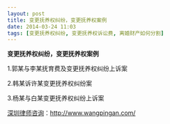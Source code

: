 ```yaml
---
layout: post
title: 变更抚养权纠纷，变更抚养权案例
date: 2014-03-24 11:03
tags: [变更抚养权纠纷, 变更抚养权诉讼费, 离婚财产如何分割]
---
```

<strong>变更抚养权纠纷，变更抚养权案例</strong>

1.郭某与李某抚育费及变更抚养权纠纷上诉案

2.韩某诉许某变更抚养权纠纷案

3.杨某与白某变更抚养权纠纷上诉案

<a href="http://www.wangpingan.com/">深圳律师咨询</a>：<a href="http://www.wangpingan.com/">http://www.wangpingan.com/</a>

